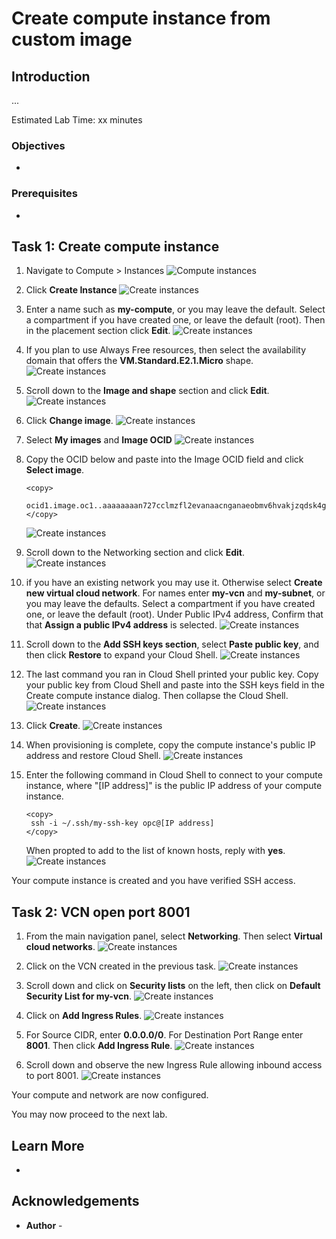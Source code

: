 # Create compute instance from custom image


## Introduction

...

Estimated Lab Time: xx minutes

### Objectives

* 

### Prerequisites

* 

## Task 1: Create compute instance

1. Navigate to Compute > Instances
   ![Compute instances](images/compute-01.png) 

2. Click **Create Instance**
   ![Create instances](images/compute-02.png) 

3. Enter a name such as **my-compute**, or you may leave the default. Select a compartment if you have created one, or leave the default (root). Then in the placement section click **Edit**.
   ![Create instances](images/compute-03.png) 

4. If you plan to use Always Free resources, then select the availability domain that offers the **VM.Standard.E2.1.Micro** shape.
   ![Create instances](images/compute-04.png) 

5. Scroll down to the **Image and shape** section and click **Edit**.
   ![Create instances](images/compute-05.png) 

6. Click **Change image**.
   ![Create instances](images/compute-06.png) 

7. Select **My images** and **Image OCID**
   ![Create instances](images/compute-07.png) 

8. Copy the OCID below and paste into the Image OCID field and click **Select image**.

      ```
      <copy>
       ocid1.image.oc1..aaaaaaaan727cclmzfl2evanaacnganaeobmv6hvakjzqdsk4gncmcklcxha
      </copy>
      ```

      ![Create instances](images/compute-08.png) 

8. Scroll down to the Networking section and click **Edit**.
   ![Create instances](images/compute-09.png) 

9. if you have an existing network you may use it. Otherwise select **Create new virtual cloud network**. For names enter **my-vcn** and **my-subnet**, or you may leave the defaults. Select a compartment if you have created one, or leave the default (root). Under Public IPv4 address, Confirm that that **Assign a public IPv4 address** is selected.
   ![Create instances](images/compute-10.png) 

10. Scroll down to the **Add SSH keys section**, select **Paste public key**, and then click **Restore** to expand your Cloud Shell.
   ![Create instances](images/compute-11.png) 


11. The last command you ran in Cloud Shell printed your public key. Copy your public key from Cloud Shell and paste into the SSH keys field in the Create compute instance dialog. Then collapse the Cloud Shell.
    ![Create instances](images/compute-12.png) 

12. Click **Create**.
    ![Create instances](images/compute-13.png) 


13. When provisioning is complete, copy the compute instance's public IP address and restore Cloud Shell.
    ![Create instances](images/compute-14.png) 

14. Enter the following command in Cloud Shell to connect to your compute instance, where "[IP address]" is the public IP address of your compute instance.

      ```
      <copy>
       ssh -i ~/.ssh/my-ssh-key opc@[IP address]
      </copy>
      ```
      When propted to add to the list of known hosts, reply with **yes**.
    ![Create instances](images/compute-15.png) 

Your compute instance is created and you have verified SSH access.

## Task 2: VCN open port 8001

1. From the main navigation panel, select **Networking**. Then select **Virtual cloud networks**.
    ![Create instances](images/compute-16.png) 

2. Click on the VCN created in the previous task.
    ![Create instances](images/compute-17.png) 

3. Scroll down and click on **Security lists** on the left, then click on **Default Security List for my-vcn**.
    ![Create instances](images/compute-18.png) 

4. Click on **Add Ingress Rules**.
 ![Create instances](images/compute-19.png) 

5. For Source CIDR, enter **0.0.0.0/0**. For Destination Port Range enter **8001**. Then click **Add Ingress Rule**.
 ![Create instances](images/compute-20.png) 

6. Scroll down and observe the new Ingress Rule allowing inbound access to port 8001.
 ![Create instances](images/compute-21.png) 

 Your compute and network are now configured.

 You may now proceed to the next lab.

## Learn More
* 

## Acknowledgements
* **Author** - 
